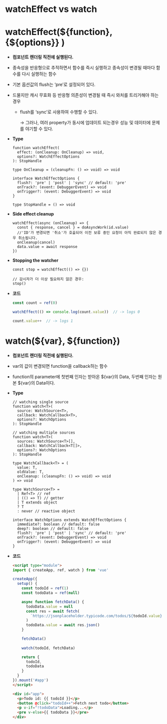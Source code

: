 # watchEffect vs watch

# watchEffect(${function}, {${options}} )

- **컴포넌트 렌더링 직전에 실행된다.**
- 종속성을 반응형으로 추적하면서 함수를 즉시 실행하고 종속성이 변경될 때마다 함수를 다시 실행하는 함수
- 기본 옵션값의 flush는 ‘pre’로 설정되어 있다.
- 드물지만 캐시 무효화 등 반응형 의존성이 변경될 때 즉시 와처를 트리거해야 하는 경우
    - flush를 ‘sync’로 사용하여 수행할 수 있다.
        
        → 그러나, 여러 property가 동시에 업데이트 되는경우 성능 및 데이터에 문제를 야기할 수 있다.
        
- **Type**
    
    ```tsx
    function watchEffect(
      effect: (onCleanup: OnCleanup) => void,
      options?: WatchEffectOptions
    ): StopHandle
    
    type OnCleanup = (cleanupFn: () => void) => void
    
    interface WatchEffectOptions {
      flush?: 'pre' | 'post' | 'sync' // default: 'pre'
      onTrack?: (event: DebuggerEvent) => void
      onTrigger?: (event: DebuggerEvent) => void
    }
    
    type StopHandle = () => void
    ```
    
- **Side effect cleanup**
    
    ```tsx
    watchEffect(async (onCleanup) => {
      const { response, cancel } = doAsyncWork(id.value)
      //'ID'가 변경되면 '취소'가 호출되어 이전 보류 중인 요청이 아직 완료되지 않은 경우 취소됩니다.
      onCleanup(cancel)
      data.value = await response
    })
    ```
    
- **Stopping the watcher**
    
    ```tsx
    const stop = watchEffect(() => {})
    
    // 감시자가 더 이상 필요하지 않은 경우:
    stop()
    ```
    
- **코드**
    
    ```jsx
    const count = ref(0)
    
    watchEffect(() => console.log(count.value))  // -> logs 0
    
    count.value++  // -> logs 1
    ```
    

# watch(${var}, ${function})

- **컴포넌트 렌더링 직전에 실행된다.**
- var의 값이 변경되면 function을 callback하는 함수
- function의 parameter에 첫번째 인자는 받아온 ${var}의 Data, 두번째 인자는 원본 ${var}의 Data이다.
- **Type**
    
    ```tsx
    // watching single source
    function watch<T>(
      source: WatchSource<T>,
      callback: WatchCallback<T>,
      options?: WatchOptions
    ): StopHandle
    
    // watching multiple sources
    function watch<T>(
      sources: WatchSource<T>[],
      callback: WatchCallback<T[]>,
      options?: WatchOptions
    ): StopHandle
    
    type WatchCallback<T> = (
      value: T,
      oldValue: T,
      onCleanup: (cleanupFn: () => void) => void
    ) => void
    
    type WatchSource<T> =
      | Ref<T> // ref
      | (() => T) // getter
      | T extends object
      ? T
      : never // reactive object
    
    interface WatchOptions extends WatchEffectOptions {
      immediate?: boolean // default: false
      deep?: boolean // default: false
      flush?: 'pre' | 'post' | 'sync' // default: 'pre'
      onTrack?: (event: DebuggerEvent) => void
      onTrigger?: (event: DebuggerEvent) => void
    }
    ```
    
- **코드**
    
    ```html
    <script type="module">
    import { createApp, ref, watch } from 'vue'
    
    createApp({
      setup() {
        const todoId = ref(1)
        const todoData = ref(null)
    
        async function fetchData() {
          todoData.value = null
          const res = await fetch(
            `https://jsonplaceholder.typicode.com/todos/${todoId.value}`
          )
          todoData.value = await res.json()
        }
    
        fetchData()
        
        watch(todoId, fetchData)
    
        return {
          todoId,
          todoData
        }
      }
    }).mount('#app')
    </script>
    
    <div id="app">
      <p>Todo id: {{ todoId }}</p>
      <button @click="todoId++">Fetch next todo</button>
      <p v-if="!todoData">Loading...</p>
      <pre v-else>{{ todoData }}</pre>
    </div>
    ```